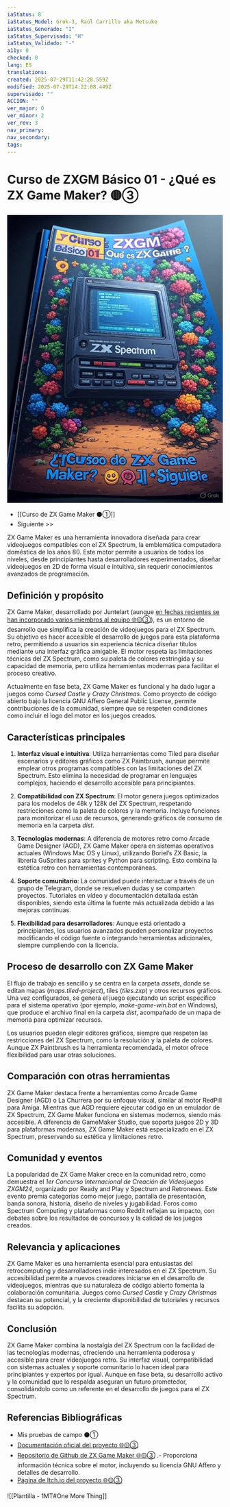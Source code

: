 ```yaml
---
iaStatus: 8
iaStatus_Model: Grok-3, Raúl Carrillo aka Metsuke
iaStatus_Generado: "I"
iaStatus_Supervisado: "H"
iaStatus_Validado: "-"
a11y: 0
checked: 0
lang: ES
translations: 
created: 2025-07-29T11:42:28.559Z
modified: 2025-07-29T14:22:08.449Z
supervisado: ""
ACCION: ""
ver_major: 0
ver_minor: 2
ver_rev: 3
nav_primary: 
nav_secondary: 
tags:
---
```

# Curso de ZXGM Básico 01 - ¿Qué es ZX Game Maker? 🟡③

![Que es ZXGM](PublicBrain/_resources/819d1a832dd77d86f5f41a57bde90e4d_MD5.jpg)

* [[Curso de ZX Game Maker ⚫①]]
* Siguiente >>

ZX Game Maker es una herramienta innovadora diseñada para crear videojuegos compatibles con el ZX Spectrum, la emblemática computadora doméstica de los años 80. Este motor permite a usuarios de todos los niveles, desde principiantes hasta desarrolladores experimentados, diseñar videojuegos en 2D de forma visual e intuitiva, sin requerir conocimientos avanzados de programación. 

## Definición y propósito

ZX Game Maker, desarrollado por Juntelart (aunque [en fechas recientes se han incorporado varios miembros al equipo  🌐🟡③](https://juntelart.itch.io/zx-game-maker)), es un entorno de desarrollo que simplifica la creación de videojuegos para el ZX Spectrum. Su objetivo es hacer accesible el desarrollo de juegos para esta plataforma retro, permitiendo a usuarios sin experiencia técnica diseñar títulos mediante una interfaz gráfica amigable. El motor respeta las limitaciones técnicas del ZX Spectrum, como su paleta de colores restringida y su capacidad de memoria, pero utiliza herramientas modernas para facilitar el proceso creativo.

Actualmente en fase beta, ZX Game Maker es funcional y ha dado lugar a juegos como _Cursed Castle_ y _Crazy Christmas_. Como proyecto de código abierto bajo la licencia GNU Affero General Public License, permite contribuciones de la comunidad, siempre que se respeten condiciones como incluir el logo del motor en los juegos creados.

## Características principales

1. **Interfaz visual e intuitiva**: Utiliza herramientas como Tiled para diseñar escenarios y editores gráficos como ZX Paintbrush, aunque permite emplear otros programas compatibles con las limitaciones del ZX Spectrum. Esto elimina la necesidad de programar en lenguajes complejos, haciendo el desarrollo accesible para principiantes.
    
2. **Compatibilidad con ZX Spectrum**: El motor genera juegos optimizados para los modelos de 48k y 128k del ZX Spectrum, respetando restricciones como la paleta de colores y la memoria. Incluye funciones para monitorizar el uso de recursos, generando gráficos de consumo de memoria en la carpeta _dist_.
    
3. **Tecnologías modernas**: A diferencia de motores retro como Arcade Game Designer (AGD), ZX Game Maker opera en sistemas operativos actuales (Windows Mac OS y Linux), utilizando Boriel’s ZX Basic, la librería GuSprites para sprites y Python para scripting. Esto combina la estética retro con herramientas contemporáneas.
    
4. **Soporte comunitario**: La comunidad puede interactuar a través de un grupo de Telegram, donde se resuelven dudas y se comparten proyectos. Tutoriales en vídeo y documentación detallada están disponibles, siendo esta última la fuente más actualizada debido a las mejoras continuas.
    
5. **Flexibilidad para desarrolladores**: Aunque está orientado a principiantes, los usuarios avanzados pueden personalizar proyectos modificando el código fuente o integrando herramientas adicionales, siempre cumpliendo con la licencia.
    
## Proceso de desarrollo con ZX Game Maker

El flujo de trabajo es sencillo y se centra en la carpeta _assets_, donde se editan mapas (_maps.tiled-project_), tiles (_tiles.zxp_) y otros recursos gráficos. Una vez configurados, se genera el juego ejecutando un script específico para el sistema operativo (por ejemplo, _make-game-win.bat_ en Windows), que produce el archivo final en la carpeta _dist_, acompañado de un mapa de memoria para optimizar recursos. 

Los usuarios pueden elegir editores gráficos, siempre que respeten las restricciones del ZX Spectrum, como la resolución y la paleta de colores. Aunque ZX Paintbrush es la herramienta recomendada, el motor ofrece flexibilidad para usar otras soluciones.

## Comparación con otras herramientas

ZX Game Maker destaca frente a herramientas como Arcade Game Designer (AGD) o La Churrera por su enfoque visual, similar al motor RedPill para Amiga. Mientras que AGD requiere ejecutar código en un emulador de ZX Spectrum, ZX Game Maker funciona en sistemas modernos, siendo más accesible. A diferencia de GameMaker Studio, que soporta juegos 2D y 3D para plataformas modernas, ZX Game Maker está especializado en el ZX Spectrum, preservando su estética y limitaciones retro.

## Comunidad y eventos

La popularidad de ZX Game Maker crece en la comunidad retro, como demuestra el _1er Concurso Internacional de Creación de Videojuegos ZXGM24_, organizado por Ready and Play y Spectrum and Retronews. Este evento premia categorías como mejor juego, pantalla de presentación, banda sonora, historia, diseño de niveles y jugabilidad. Foros como Spectrum Computing y plataformas como Reddit reflejan su impacto, con debates sobre los resultados de concursos y la calidad de los juegos creados.

## Relevancia y aplicaciones

ZX Game Maker es una herramienta esencial para entusiastas del retrocomputing y desarrolladores indie interesados en el ZX Spectrum. Su accesibilidad permite a nuevos creadores iniciarse en el desarrollo de videojuegos, mientras que su naturaleza de código abierto fomenta la colaboración comunitaria. Juegos como _Cursed Castle_ y _Crazy Christmas_ destacan su potencial, y la creciente disponibilidad de tutoriales y recursos facilita su adopción.

## Conclusión

ZX Game Maker combina la nostalgia del ZX Spectrum con la facilidad de las tecnologías modernas, ofreciendo una herramienta poderosa y accesible para crear videojuegos retro. Su interfaz visual, compatibilidad con sistemas actuales y soporte comunitario lo hacen ideal para principiantes y expertos por igual. Aunque en fase beta, su desarrollo activo y la comunidad que lo respalda aseguran un futuro prometedor, consolidándolo como un referente en el desarrollo de juegos para el ZX Spectrum.
## Referencias Bibliográficas

* Mis pruebas de campo ⚫①
* [Documentación oficial del proyecto 🌐🟡③](https://gm.retrojuegos.org/index.html)
* [Repositorio de Github de ZX Game Maker 🌐🟡③](https://github.com/rtorralba/zx-game-maker) .- Proporciona información técnica sobre el motor, incluyendo su licencia GNU Affero y detalles de desarrollo.
* [Página de Itch.io del proyecto 🌐🟡③](https://juntelart.itch.io/zx-game-maker)

![[Plantilla - 1MT#One More Thing]]
